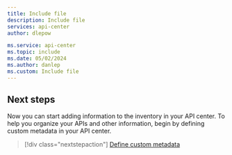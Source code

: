 ```yaml
---
title: Include file
description: Include file
services: api-center
author: dlepow

ms.service: api-center
ms.topic: include
ms.date: 05/02/2024
ms.author: danlep
ms.custom: Include file
---
```


## Next steps

Now you can start adding information to the inventory in your API center. To help you organize your APIs and other information, begin by defining custom metadata in your API center.

> [!div class="nextstepaction"]
> [Define custom metadata](../add-metadata-properties.md)
